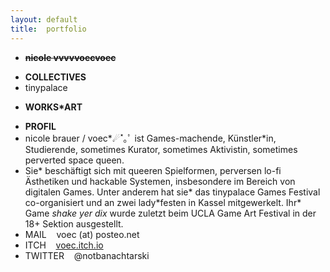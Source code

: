 ```yaml
---
layout: default
title:  portfolio
---
```


<ul>
<li><del><b>nicole vvvvvoecvoec</b></del></li>
</ul>

<ul>
<li><b>COLLECTIVES</b></li>
<li>tinypalace</li>

</ul>

<ul>
<li><b>WORKS*ART</b></li>
</ul>

<ul>
<li><b>PROFIL</b></li>
<li>nicole brauer / voec*☄︎˟︎｡ﾟ ist Games-machende, Künstler*in, Studierende, sometimes Kurator, sometimes Aktivistin, sometimes perverted space queen.</li>
<li>Sie* beschäftigt sich mit queeren Spielformen, perversen lo-fi Ästhetiken und hackable Systemen, insbesondere im Bereich von digitalen Games. Unter anderem hat sie* das tinypalace Games Festival co-organisiert und an zwei lady*festen in Kassel mitgewerkelt. Ihr* Game <i>shake yer dix</i> wurde zuletzt beim UCLA Game Art Festival in der 18+ Sektion ausgestellt.</li>
<li>MAIL &nbsp;&nbsp; voec (at) posteo.net</li>
<li>ITCH &nbsp;&nbsp; <a href="http://voec.itch.io/" target="_blank">voec.itch.io</a></li>
<li>TWITTER &nbsp;&nbsp; @notbanachtarski</li>
</ul>